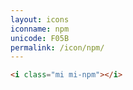 ```yaml
---
layout: icons
iconname: npm
unicode: F05B
permalink: /icon/npm/
---
```


``` html
<i class="mi mi-npm"></i>
```
